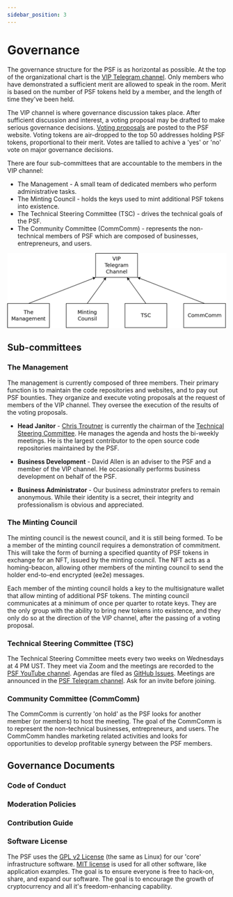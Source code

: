 ```yaml
---
sidebar_position: 3
---
```


# Governance

The governance structure for the PSF is as horizontal as possible. At the top of the organizational chart is the [VIP Telegram channel](https://psfoundation.cash). Only members who have demonstrated a sufficient merit are allowed to speak in the room. Merit is based on the number of PSF tokens held by a member, and the length of time they've been held.

The VIP channel is where governance discussion takes place. After sufficient discussion and interest, a voting proposal may be drafted to make serious governance decisions. [Voting proposals](https://psfoundation.cash) are posted to the PSF website. Voting tokens are air-dropped to the top 50 addresses holding PSF tokens, proportional to their merit. Votes are tallied to achive a 'yes' or 'no' vote on major governance decisions.

There are four sub-committees that are accountable to the members in the VIP channel:
- The Management - A small team of dedicated members who perform administrative tasks.
- The Minting Council - holds the keys used to mint additional PSF tokens into existence.
- The Technical Steering Committee (TSC) - drives the technical goals of the PSF.
- The Community Committee (CommComm) - represents the non-technical members of PSF which are composed of businesses, entrepreneurs, and users.

![PSF governance Org chart](./img/gov-org-chart.png)

## Sub-committees

### The Management

The management is currently composed of three members. Their primary function is to maintain the code repositories and websites, and to pay out PSF bounties. They organize and execute voting proposals at the request of members of the VIP channel. They oversee the execution of the results of the voting proposals.

- **Head Janitor** - [Chris Troutner](https://github.com/christroutner) is currently the chairman of the [Technical Steering Committee](https://psfoundation.cash). He manages the agenda and hosts the bi-weekly meetings. He is the largest contributor to the open source code repositories maintained by the PSF.

- **Business Development** - David Allen is an adviser to the PSF and a member of the VIP channel. He occasionally performs business development on behalf of the PSF.

- **Business Administrator** - Our business adminstrator prefers to remain anonymous. While their identity is a secret, their integrity and professionalism is obvious and appreciated.

### The Minting Council

The minting council is the newest council, and it is still being formed. To be a member of the minting council requires a demonstration of commitment. This will take the form of burning a specified quantity of PSF tokens in exchange for an NFT, issued by the minting council. The NFT acts as a homing-beacon, allowing other members of the minting council to send the holder end-to-end encrypted (ee2e) messages.

Each member of the minting council holds a key to the multisignature wallet that allow minting of additional PSF tokens. The minting council communicates at a minimum of once per quarter to rotate keys. They are the only group with the ability to bring new tokens into existence, and they only do so at the direction of the VIP channel, after the passing of a voting proposal.

### Technical Steering Committee (TSC)

The Technical Steering Committee meets every two weeks on Wednesdays at 4 PM UST. They meet via Zoom and the meetings are recorded to the [PSF YouTube channel](https://youtube.com). Agendas are filed as [GitHub Issues](https://github.com). Meetings are announced in the [PSF Telegram channel](https://psfoundation.cash). Ask for an invite before joining.

### Community Committee (CommComm)

The CommComm is currently 'on hold' as the PSF looks for another member (or members) to host the meeting. The goal of the CommComm is to represent the non-technical businesses, entrepreneurs, and users. The CommComm handles marketing related activities and looks for opportunities to develop profitable synergy between the PSF members.

## Governance Documents

### Code of Conduct

### Moderation Policies

### Contribution Guide

### Software License

The PSF uses the [GPL v2 License](https://psfoundation.cash) (the same as Linux) for our 'core' infrastructure software. [MIT license](https://psfoundaition.cash) is used for all other software, like application examples. The goal is to ensure everyone is free to hack-on, share, and expand our software. The goal is to encourage the growth of cryptocurrency and all it's freedom-enhancing capability.

